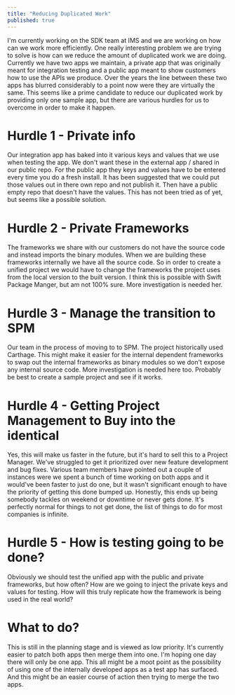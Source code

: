 ```yaml
---
title: "Reducing Duplicated Work"
published: true
---
```


I'm currently working on the SDK team at IMS and we are working on how can we work more efficiently. One really interesting problem we are trying to solve is how can we reduce the amount of duplicated work we are doing. Currently we have two apps we maintain, a private app that was originally meant for integration testing and a public app meant to show customers how to use the APIs we produce. Over the years the line between these two apps has blurred considerably to a point now were they are virtually the same. This seems like a prime candidate to reduce our duplicated work by providing only one sample app, but there are various hurdles for us to overcome in order to make it happen.

# Hurdle 1 - Private info

Our integration app has baked into it various keys and values that we use when testing the app. We don't want these in the external app / shared in our public repo. For the public app they keys and values have to be entered every time you do a fresh install. It has been suggested that we could put those values out in there own repo and not publish it. Then have a public empty repo that doesn't have the values. This has not been tried as of yet, but seems like a possible solution.

# Hurdle 2 - Private Frameworks

The frameworks we share with our customers do not have the source code and instead imports the binary modules. When we are building these frameworks internally we have all the source code. So in order to create a unified project we would have to change the frameworks the project uses from the local version to the built version. I think this is possible with Swift Package Manger, but am not 100% sure. More investigation is needed her.

# Hurdle 3 - Manage the transition to SPM

Our team in the process of moving to to SPM. The project historically used Carthage. This might make it easier for the internal dependent frameworks to swap out the internal frameworks as binary modules so we don't expose any internal source code. More investigation is needed here too. Probably be best to create a sample project and see if it works.

# Hurdle 4 - Getting Project Management to Buy into the identical

Yes, this will make us faster in the future, but it's hard to sell this to a Project Manager. We've struggled to get it prioritized over new feature development and bug fixes. Various team members have pointed out a couple of instances were we spent a bunch of time working on both apps and it would've been faster to just do one, but it wasn't significant enough to have the priority of getting this done bumped up. Honestly, this ends up being somebody tackles on weekend or downtime or never gets done. It's perfectly normal for things to not get done, the list of things to do for most companies is infinite.

# Hurdle 5 - How is testing going to be done?

Obviously we should test the unified app with the public and private frameworks, but how often? How are we going to inject the private keys and values for testing. How will this truly replicate how the framework is being used in the real world?

# What to do?

This is still in the planning stage and is viewed as low priority. It's currently easier to patch both apps then merge them into one. I'm hoping one day there will only be one app. This all might be a moot point as the possibility of using one of the internally developed apps as a test app has surfaced. And this might be an easier course of action then trying to merge the two apps.
